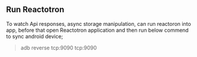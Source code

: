 
## Run Reactotron
To watch Api responses, async storage manipulation, can run reactoron into app, before that open Reactotron application and then run below commend to sync android device;
> adb reverse tcp:9090 tcp:9090